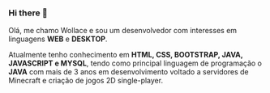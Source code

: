 ### <strong style="text-align: center;">Hi there 👋</strong>

Olá, me chamo Wollace e sou um desenvolvedor com interesses em linguagens <strong>WEB</strong> e <strong>DESKTOP</strong>.

Atualmente tenho conhecimento em <strong>HTML, CSS, BOOTSTRAP, JAVA, JAVASCRIPT e MYSQL</strong>, tendo como principal linguagem de programação o <strong>JAVA</strong> com mais de 3 anos em desenvolvimento voltado a servidores de Minecraft e criação de jogos 2D single-player.

<!--
**Wollace-Buarque/Wollace-Buarque** is a ✨ _special_ ✨ repository because its `README.md` (this file) appears on your GitHub profile.

Here are some ideas to get you started:

- 🔭 I’m currently working on ...
- 🌱 I’m currently learning ...
- 👯 I’m looking to collaborate on ...
- 🤔 I’m looking for help with ...
- 💬 Ask me about ...
- 📫 How to reach me: ...
- 😄 Pronouns: ...
- ⚡ Fun fact: ...
-->
